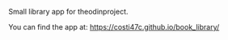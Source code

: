 Small library app for theodinproject.

You can find the app at: https://costi47c.github.io/book_library/
